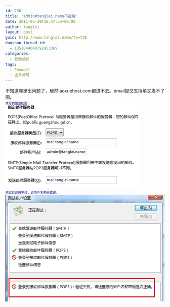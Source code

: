 ```yaml
---
id: 730
title: 'admin#tanglei.name不能用'
date: 2011-05-29T16:47:53+00:00
author: tanglei
layout: post
guid: http://www.tanglei.name/?p=730
duoshuo_thread_id:
  - 1351844048792453369
categories:
  - 我做站长
tags:
  - Foxmail
  - 企业邮局
---
```

<p style="text-align: center;">
  <div style="text-align: left;">
    不知道哪里出问题了，居然laoxuehost.com都进不去。email提交支持单又发不了图。
  </div>
  
  <div style="text-align: left;">
    <span style="color: #000080; font-family: Verdana; font-size: x-small;">填写的信息如图：</span>
  </div>
  
  <div>
    <span style="color: #000080; font-family: Verdana; font-size: x-small;"><a href="/wp-content/uploads/2011/05/1.jpg"><img class="size-full wp-image-731 aligncenter" title="1" src="/wp-content/uploads/2011/05/1.jpg" alt="" width="419" height="261" /></a><br /> </span>
  </div>
  
  <div style="text-align: left;">
    <span style="color: #000080; font-family: Verdana; font-size: x-small;">测试验证通不过，说用户名密码错误。</span>
  </div>
  
  <div style="text-align: left;">
    <span style="color: #000080; font-family: Verdana; font-size: x-small;"><a href="/wp-content/uploads/2011/05/2.jpg"><img class="aligncenter size-full wp-image-732" title="2" src="/wp-content/uploads/2011/05/2.jpg" alt="" width="507" height="336" /></a><br /> </span>
  </div>
